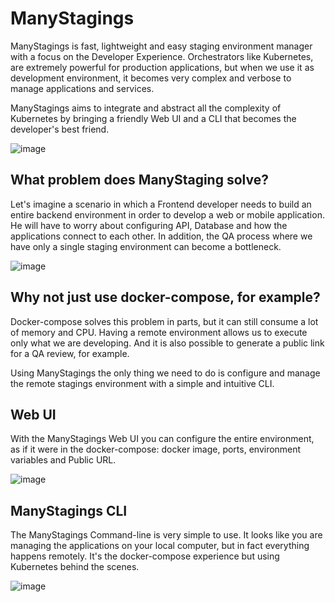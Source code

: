 # ManyStagings

ManyStagings is fast, lightweight and easy staging environment manager with a focus on the Developer Experience.
Orchestrators like Kubernetes, are extremely powerful for production applications, but when we use it as development environment, it becomes very complex and verbose to manage applications and services.

ManyStagings aims to integrate and abstract all the complexity of Kubernetes by bringing a friendly Web UI and a CLI that becomes the developer's best friend.

![image](https://gblobscdn.gitbook.com/assets%2F-MYc4vBTATLslDGIBVhf%2F-MZpEOKRn7aqHi13lTua%2F-MZpEk9SG9eDno9bEm4n%2Fmanystagings-architeture.png?alt=media&token=bde9d290-81b9-48c7-81ba-0e51bb24d48d)

## What problem does ManyStaging solve?

Let's imagine a scenario in which a Frontend developer needs to build an entire backend environment in order to develop a web or mobile application. He will have to worry about configuring API, Database and how the applications connect to each other. In addition, the QA process where we have only a single staging environment can become a bottleneck.

![image](https://user-images.githubusercontent.com/6170412/116957127-763c2d00-ac6d-11eb-94ab-66a6142d7166.png)

## Why not just use docker-compose, for example?

Docker-compose solves this problem in parts, but it can still consume a lot of memory and CPU. Having a remote environment allows us to execute only what we are developing. And it is also possible to generate a public link for a QA review, for example.

Using ManyStagings the only thing we need to do is configure and manage the remote stagings environment  with a simple and intuitive CLI.


## Web UI

With the ManyStagings Web UI you can configure the entire environment, as if it were in the docker-compose: docker image, ports, environment variables and Public URL.

![image](https://user-images.githubusercontent.com/6170412/116957209-ad124300-ac6d-11eb-967f-36dd1ec19073.png)


## ManyStagings CLI

The ManyStagings Command-line is very simple to use. It looks like you are managing the applications on your local computer, but in fact everything happens remotely. It's the docker-compose experience but using Kubernetes behind the scenes.

![image](https://user-images.githubusercontent.com/6170412/116957225-bbf8f580-ac6d-11eb-8908-6c7bb383bce9.png)



